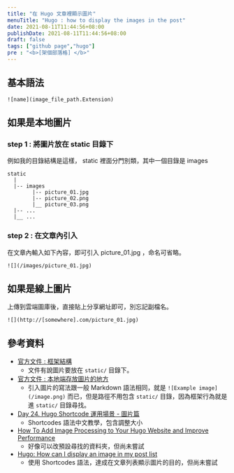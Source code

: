 ```yaml
---
title: "在 Hugo 文章裡顯示圖片"
menuTitle: "Hugo : how to display the images in the post"
date: 2021-08-11T11:44:56+08:00
publishDate: 2021-08-11T11:44:56+08:00
draft: false
tags: ["github page","hugo"]
pre : "<b>[架個部落格] </b>"
---
```


## 基本語法
```
![name](image_file_path.Extension)
```

## 如果是本地圖片
### step 1 : 將圖片放在 static 目錄下
例如我的目錄結構是這樣， static 裡面分門別類，其中一個目錄是 images

```
static
  |
  |-- images
        |-- picture_01.jpg
        |-- picture_02.png
        |__ picture_03.png
  |-- ...
  |__ ...
```

### step 2 : 在文章內引入
在文章內輸入如下內容，即可引入 picture_01.jpg ，命名可省略。  
```
![](/images/picture_01.jpg)
```

## 如果是線上圖片
上傳到雲端圖庫後，直接貼上分享網址即可，別忘記副檔名。  
```
![](http://[somewhere].com/picture_01.jpg)
```

## 參考資料
- [官方文件 : 框架結構](https://gohugo.io/getting-started/directory-structure/)
    - 文件有說圖片要放在 `static/` 目錄下。
- [官方文件 : 本地端存放圖片的地方](https://gohugo.io/content-management/static-files/)
    - 引入圖片的寫法跟一般 Markdown 語法相同，就是 `![Example image](/image.png)` 而已，但是路徑不用包含 `static/` 目錄，因為框架行為就是進 `static/` 目錄尋找。
- [Day 24. Hugo Shortcode 運用場景 - 圖片篇](https://ithelp.ithome.com.tw/articles/10250512)
    - Shortcodes 語法中文教學，包含調整大小
- [How To Add Image Processing to Your Hugo Website and Improve Performance](https://alexlakatos.com/web/2020/07/17/hugo-image-processing/)
    - 好像可以改預設尋找的資料夾，但尚未嘗試
- [Hugo: How can I display an image in my post list](https://stackoverflow.com/questions/62135931/hugo-how-can-i-display-an-image-in-my-post-list)
    - 使用 Shortcodes 語法，達成在文章列表顯示圖片的目的，但尚未嘗試
